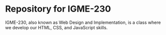 # Repository for IGME-230
IGME-230, also known as Web Design and Implementation, is a class where we develop our HTML, CSS, and JavaScript skills.
